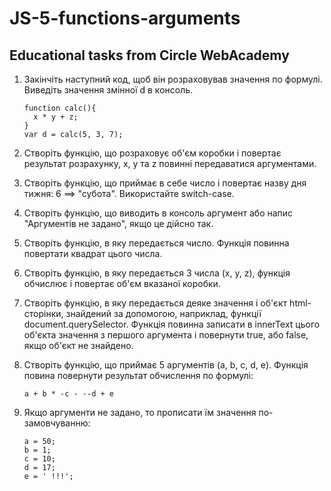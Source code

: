 # JS-5-functions-arguments

## Educational tasks from Circle WebAcademy

1. Закінчіть наступний код, щоб він розраховував значення по формулі. Виведіть значення змінної d в консоль.

	```
	function calc(){
	  x * y + z;
	}
	var d = calc(5, 3, 7);
	```	

2. Створіть функцію, що розраховує об'єм коробки і повертає результат розрахунку, x, y та z повинні передаватися аргументами.

3. Створіть функцію, що приймає в себе число і повертає назву дня тижня: 6 ==> "субота". Використайте switch-case.

4. Створіть функцію, що виводить в консоль аргумент або напис "Аргументів не задано", якщо це дійсно так.

5. Створіть функцію, в яку передається число. Функція повинна повертати квадрат цього числа.

6. Створіть функцію, в яку передається 3 числа (x, y, z), функція обчислює і повертає об'єм вказаної коробки.

7. Створіть функцію, в яку передається деяке значення і об'єкт html-сторінки, знайдений за допомогою, наприклад, функції document.querySelector. Функція повинна записати в innerText цього об'єкта значення з першого аргумента і повернути true, або false, якщо об'єкт не знайдено.

8. Створіть функцію, що приймає 5 аргументів (a, b, c, d, e). Функція повина повернути результат обчислення по формулі:

	```
	a + b * -c - --d + e
	```

9. Якщо аргументи не задано, то прописати їм значення по-замовчуванню:
	
	```	
	a = 50;
	b = 1;
	c = 10;
	d = 17;
	e = ' !!!';
	```